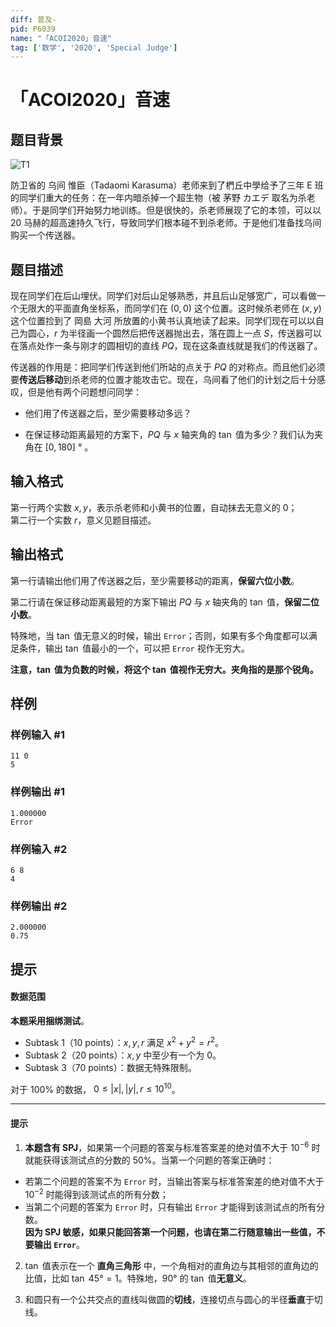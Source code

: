 ```yaml
---
diff: 普及-
pid: P6039
name: "「ACOI2020」音速"
tag: ['数学', '2020', 'Special Judge']
---
```

# 「ACOI2020」音速
## 题目背景

![T1](https://s2.ax1x.com/2020/01/12/loSQJI.png)

防卫省的 乌间 惟臣（Tadaomi Karasuma）老师来到了椚丘中學给予了三年 E 班的同学们重大的任务：在一年内暗杀掉一个超生物（被 茅野 カエデ 取名为杀老师）。于是同学们开始努力地训练。但是很快的，杀老师展现了它的本领，可以以 20 马赫的超高速持久飞行，导致同学们根本碰不到杀老师。于是他们准备找乌间购买一个传送器。
## 题目描述

现在同学们在后山埋伏。同学们对后山足够熟悉，并且后山足够宽广，可以看做一个无限大的平面直角坐标系，而同学们在 $(0,0)$ 这个位置。这时候杀老师在 $(x,y)$ 这个位置捡到了 岡島 大河 所放置的小黄书认真地读了起来。同学们现在可以以自己为圆心，$r$ 为半径画一个圆然后把传送器抛出去，落在圆上一点 $S$，传送器可以在落点处作一条与刚才的圆相切的直线 $PQ$，现在这条直线就是我们的传送器了。

传送器的作用是：把同学们传送到他们所站的点关于 $PQ$ 的对称点。而且他们必须要**传送后移动**到杀老师的位置才能攻击它。现在，乌间看了他们的计划之后十分感叹，但是他有两个问题想问同学：

- 他们用了传送器之后，至少需要移动多远？

- 在保证移动距离最短的方案下，$PQ$ 与 $x$ 轴夹角的 $\tan$ 值为多少？我们认为夹角在 $[0,180]$ ° 。
## 输入格式

第一行两个实数 $x,y$，表示杀老师和小黄书的位置，自动抹去无意义的 $0$；   
第二行一个实数 $r$，意义见题目描述。
## 输出格式

第一行请输出他们用了传送器之后，至少需要移动的距离，**保留六位小数**。
     
第二行请在保证移动距离最短的方案下输出 $PQ$ 与 $x$ 轴夹角的 $\tan$ 值，**保留二位小数**。  

特殊地，当 $\tan$ 值无意义的时候，输出 ```Error```；否则，如果有多个角度都可以满足条件，输出 $\tan$ 值最小的一个，可以把 ```Error``` 视作无穷大。

**注意，$\tan$ 值为负数的时候，将这个 $\tan$ 值视作无穷大。夹角指的是那个锐角。**
## 样例

### 样例输入 #1
```
11 0
5

```
### 样例输出 #1
```
1.000000
Error
```
### 样例输入 #2
```
6 8
4

```
### 样例输出 #2
```
2.000000
0.75
```
## 提示

#### 数据范围 

**本题采用捆绑测试**。

- Subtask 1（10 points）：$x,y,r$ 满足 $x^2+y^2=r^2$。     
- Subtask 2（20 points）：$x,y$ 中至少有一个为 $0$。     
- Subtask 3（70 points）：数据无特殊限制。    

对于 $100\%$ 的数据， $0 \leq |x|,|y|,r \leq 10^{10}$。

---
####  提示

1. **本题含有 SPJ**，如果第一个问题的答案与标准答案差的绝对值不大于 $10^{-6}$ 时就能获得该测试点的分数的 $50\%$。当第一个问题的答案正确时：      
- 若第二个问题的答案不为 ```Error``` 时，当输出答案与标准答案差的绝对值不大于 $10^{-2}$ 时能得到该测试点的所有分数；
- 当第二个问题的答案为 ```Error``` 时，只有输出 ```Error``` 才能得到该测试点的所有分数。  
**因为 SPJ 敏感，如果只能回答第一个问题，也请在第二行随意输出一些值，不要输出 `Error`**。

2. $\tan$ 值表示在一个 **直角三角形** 中，一个角相对的直角边与其相邻的直角边的比值，比如 $\tan\ 45°= 1$。特殊地，$90°$ 的 $\tan$ 值**无意义**。

3. 和圆只有一个公共交点的直线叫做圆的**切线**，连接切点与圆心的半径**垂直**于切线。
